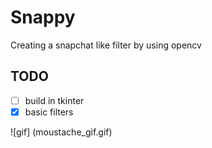 # Snappy
Creating a snapchat like filter by using opencv 

## TODO
- [ ] build in tkinter
- [x] basic filters

![gif] (moustache_gif.gif)
